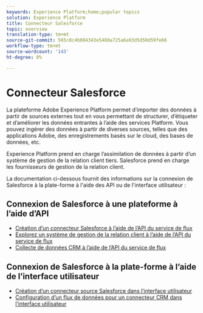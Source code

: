 ```yaml
---
keywords: Experience Platform;home;popular topics
solution: Experience Platform
title: Connecteur Salesforce
topic: overview
translation-type: tm+mt
source-git-commit: 565c8c4b084343e5488a725a6a93d5d50d59fe66
workflow-type: tm+mt
source-wordcount: '143'
ht-degree: 0%

---
```



# Connecteur Salesforce

La plateforme Adobe Experience Platform permet d’importer des données à partir de sources externes tout en vous permettant de structurer, d’étiqueter et d’améliorer les données entrantes à l’aide des services Platform. Vous pouvez ingérer des données à partir de diverses sources, telles que des applications Adobe, des enregistrements basés sur le cloud, des bases de données, etc.

Experience Platform prend en charge l’assimilation de données à partir d’un système de gestion de la relation client tiers. Salesforce prend en charge les fournisseurs de gestion de la relation client.

La documentation ci-dessous fournit des informations sur la connexion de Salesforce à la plate-forme à l&#39;aide des API ou de l&#39;interface utilisateur :

## Connexion de Salesforce à une plateforme à l’aide d’API

- [Création d’un connecteur Salesforce à l’aide de l’API du service de flux](../../tutorials/api/create/crm/salesforce.md)
- [Explorez un système de gestion de la relation client à l’aide de l’API du service de flux](../../tutorials/api/explore/crm.md)
- [Collecte de données CRM à l’aide de l’API du service de flux](../../tutorials/api/collect/crm.md)

## Connexion de Salesforce à la plate-forme à l’aide de l’interface utilisateur

- [Création d’un connecteur source Salesforce dans l’interface utilisateur](../../tutorials/ui/create/crm/salesforce.md)
- [Configuration d’un flux de données pour un connecteur CRM dans l’interface utilisateur](../../tutorials/ui/dataflow/crm.md)